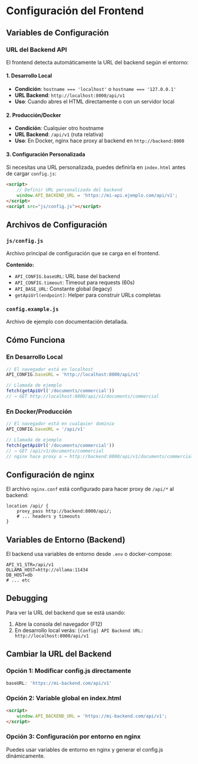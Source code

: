 # Configuración del Frontend

## Variables de Configuración

### URL del Backend API

El frontend detecta automáticamente la URL del backend según el entorno:

#### 1. **Desarrollo Local**
- **Condición**: `hostname === 'localhost'` o `hostname === '127.0.0.1'`
- **URL Backend**: `http://localhost:8000/api/v1`
- **Uso**: Cuando abres el HTML directamente o con un servidor local

#### 2. **Producción/Docker**
- **Condición**: Cualquier otro hostname
- **URL Backend**: `/api/v1` (ruta relativa)
- **Uso**: En Docker, nginx hace proxy al backend en `http://backend:8000`

#### 3. **Configuración Personalizada**
Si necesitas una URL personalizada, puedes definirla en `index.html` antes de cargar `config.js`:

```html
<script>
    // Definir URL personalizada del backend
    window.API_BACKEND_URL = 'https://mi-api.ejemplo.com/api/v1';
</script>
<script src="js/config.js"></script>
```

## Archivos de Configuración

### `js/config.js`
Archivo principal de configuración que se carga en el frontend.

**Contenido:**
- `API_CONFIG.baseURL`: URL base del backend
- `API_CONFIG.timeout`: Timeout para requests (60s)
- `API_BASE_URL`: Constante global (legacy)
- `getApiUrl(endpoint)`: Helper para construir URLs completas

### `config.example.js`
Archivo de ejemplo con documentación detallada.

## Cómo Funciona

### En Desarrollo Local

```javascript
// El navegador está en localhost
API_CONFIG.baseURL = 'http://localhost:8000/api/v1'

// Llamada de ejemplo
fetch(getApiUrl('/documents/commercial'))
// → GET http://localhost:8000/api/v1/documents/commercial
```

### En Docker/Producción

```javascript
// El navegador está en cualquier dominio
API_CONFIG.baseURL = '/api/v1'

// Llamada de ejemplo
fetch(getApiUrl('/documents/commercial'))
// → GET /api/v1/documents/commercial
// nginx hace proxy a → http://backend:8000/api/v1/documents/commercial
```

## Configuración de nginx

El archivo `nginx.conf` está configurado para hacer proxy de `/api/*` al backend:

```nginx
location /api/ {
    proxy_pass http://backend:8000/api/;
    # ... headers y timeouts
}
```

## Variables de Entorno (Backend)

El backend usa variables de entorno desde `.env` o docker-compose:

```env
API_V1_STR=/api/v1
OLLAMA_HOST=http://ollama:11434
DB_HOST=db
# ... etc
```

## Debugging

Para ver la URL del backend que se está usando:

1. Abre la consola del navegador (F12)
2. En desarrollo local verás: `[Config] API Backend URL: http://localhost:8000/api/v1`

## Cambiar la URL del Backend

### Opción 1: Modificar config.js directamente
```javascript
baseURL: 'https://mi-backend.com/api/v1'
```

### Opción 2: Variable global en index.html
```html
<script>
    window.API_BACKEND_URL = 'https://mi-backend.com/api/v1';
</script>
```

### Opción 3: Configuración por entorno en nginx
Puedes usar variables de entorno en nginx y generar el config.js dinámicamente.
